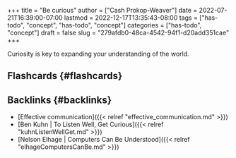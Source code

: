+++
title = "Be curious"
author = ["Cash Prokop-Weaver"]
date = 2022-07-21T16:39:00-07:00
lastmod = 2022-12-17T13:35:43-08:00
tags = ["has-todo", "concept", "has-todo", "concept"]
categories = ["has-todo", "concept"]
draft = false
slug = "279afdb0-48ca-4542-94f1-d20add351cae"
+++

Curiosity is key to expanding your understanding of the world.


## Flashcards {#flashcards}


## Backlinks {#backlinks}

-   [Effective communication]({{< relref "effective_communication.md" >}})
-   [Ben Kuhn | To Listen Well, Get Curious]({{< relref "kuhnListenWellGet.md" >}})
-   [Nelson Elhage | Computers Can Be Understood]({{< relref "elhageComputersCanBe.md" >}})
